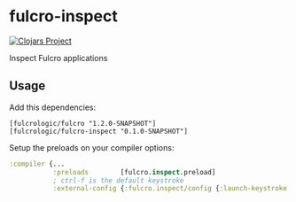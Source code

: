 # fulcro-inspect

[![Clojars Project](https://img.shields.io/clojars/v/fulcrologic/fulcro-inspect.svg)](https://clojars.org/fulcrologic/fulcro-inspect)

Inspect Fulcro applications

## Usage

Add this dependencies:

```
[fulcrologic/fulcro "1.2.0-SNAPSHOT"]
[fulcrologic/fulcro-inspect "0.1.0-SNAPSHOT"]
```

Setup the preloads on your compiler options:

```clojure
:compiler {...
           :preloads        [fulcro.inspect.preload]
           ; ctrl-f is the default keystroke
           :external-config {:fulcro.inspect/config {:launch-keystroke "ctrl-f"}}}
```
